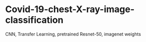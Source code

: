 # Covid-19-chest-X-ray-image-classification
CNN, Transfer Learning, pretrained Resnet-50, imagenet weights
